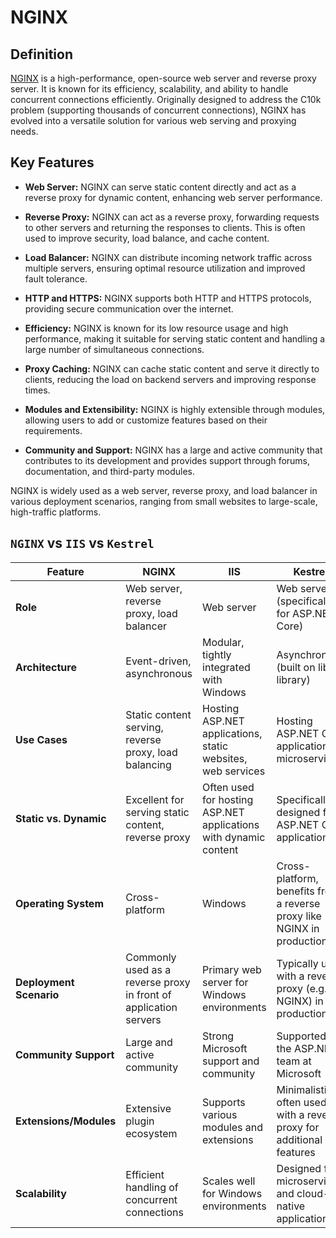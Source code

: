 # NGINX

## Definition

[NGINX](https://nginx.org/) is a high-performance, open-source web server and reverse proxy server. It is known for its efficiency, scalability, and ability to handle concurrent connections efficiently. Originally designed to address the C10k problem (supporting thousands of concurrent connections), NGINX has evolved into a versatile solution for various web serving and proxying needs.

## Key Features

- **Web Server:** NGINX can serve static content directly and act as a reverse proxy for dynamic content, enhancing web server performance.

- **Reverse Proxy:** NGINX can act as a reverse proxy, forwarding requests to other servers and returning the responses to clients. This is often used to improve security, load balance, and cache content.

- **Load Balancer:** NGINX can distribute incoming network traffic across multiple servers, ensuring optimal resource utilization and improved fault tolerance.

- **HTTP and HTTPS:** NGINX supports both HTTP and HTTPS protocols, providing secure communication over the internet.

- **Efficiency:** NGINX is known for its low resource usage and high performance, making it suitable for serving static content and handling a large number of simultaneous connections.

- **Proxy Caching:** NGINX can cache static content and serve it directly to clients, reducing the load on backend servers and improving response times.

- **Modules and Extensibility:** NGINX is highly extensible through modules, allowing users to add or customize features based on their requirements.

- **Community and Support:** NGINX has a large and active community that contributes to its development and provides support through forums, documentation, and third-party modules.

NGINX is widely used as a web server, reverse proxy, and load balancer in various deployment scenarios, ranging from small websites to large-scale, high-traffic platforms.

## `NGINX` vs `IIS` vs `Kestrel`

| Feature                   | NGINX                                   | IIS                                   | Kestrel                               |
|---------------------------|-----------------------------------------|---------------------------------------|---------------------------------------|
| **Role**                   | Web server, reverse proxy, load balancer | Web server                            | Web server (specifically for ASP.NET Core) |
| **Architecture**           | Event-driven, asynchronous              | Modular, tightly integrated with Windows | Asynchronous (built on libuv library) |
| **Use Cases**              | Static content serving, reverse proxy, load balancing | Hosting ASP.NET applications, static websites, web services | Hosting ASP.NET Core applications, microservices |
| **Static vs. Dynamic**     | Excellent for serving static content, reverse proxy | Often used for hosting ASP.NET applications with dynamic content | Specifically designed for ASP.NET Core applications |
| **Operating System**       | Cross-platform                           | Windows                               | Cross-platform, benefits from a reverse proxy like NGINX in production |
| **Deployment Scenario**    | Commonly used as a reverse proxy in front of application servers | Primary web server for Windows environments | Typically used with a reverse proxy (e.g., NGINX) in production |
| **Community Support**      | Large and active community               | Strong Microsoft support and community | Supported by the ASP.NET team at Microsoft |
| **Extensions/Modules**      | Extensive plugin ecosystem               | Supports various modules and extensions | Minimalistic, often used with a reverse proxy for additional features |
| **Scalability**            | Efficient handling of concurrent connections | Scales well for Windows environments  | Designed for microservices and cloud-native applications |
